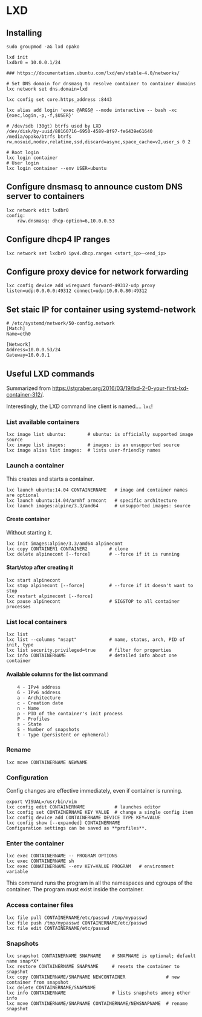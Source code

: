 # LXD

## Installing

```
sudo groupmod -aG lxd opako

lxd init
lxdbr0 = 10.0.0.1/24

### https://documentation.ubuntu.com/lxd/en/stable-4.0/networks/

# Set DNS domain for dnsmasq to resolve container to container domains
lxc network set dns.domain=lxd

lxc config set core.https_address :8443

lxc alias add login 'exec @ARGS@ --mode interactive -- bash -xc {exec,login,-p,-f,$USER}'

# /dev/sdb (30gt) btrfs used by LXD
/dev/disk/by-uuid/88160716-6950-4589-8f97-fe6439e61640 /media/opako/btrfs btrfs rw,nosuid,nodev,relatime,ssd,discard=async,space_cache=v2,user_s 0 2

# Root login
lxc login container
# User login
lxc login container --env USER=ubuntu
```
## Configure dnsmasq to announce custom DNS server to containers
```
lxc network edit lxdbr0
config:
    raw.dnsmasq: dhcp-option=6,10.0.0.53
```
## Configure dhcp4 IP ranges
```
lxc network set lxdbr0 ipv4.dhcp.ranges <start_ip>-<end_ip>
```
## Configure proxy device for network forwarding
```
lxc config device add wireguard forward-49312-udp proxy listen=udp:0.0.0.0:49312 connect=udp:10.0.0.80:49312
```
## Set staic IP for container using systemd-network
```
# /etc/systemd/network/50-config.network
[Match]
Name=eth0

[Network]
Address=10.0.0.53/24
Gateway=10.0.0.1
```
## Useful LXD commands
Summarized from https://stgraber.org/2016/03/19/lxd-2-0-your-first-lxd-container-312/. 

Interestingly, the LXD command line client is named.... `lxc`! 

### List available containers
```
lxc image list ubuntu:        # ubuntu: is officially supported image source
lxc image list images:        # images: is an unsupported source
lxc image alias list images:  # lists user-friendly names
```
### Launch a container
This creates and starts a container.
```
lxc launch ubuntu:14.04 CONTAINERNAME   # image and container names are optional 
lxc launch ubuntu:14.04/armhf armcont   # specific architecture
lxc launch images:alpine/3.3/amd64      # unsupported images: source
```
#### Create container
Without starting it.
```
lxc init images:alpine/3.3/amd64 alpinecont
lxc copy CONTAINER1 CONTAINER2        # clone
lxc delete alpinecont [--force]       # --force if it is running
```
#### Start/stop after creating it
```
lxc start alpinecont
lxc stop alpinecont [--force]         # --force if it doesn't want to stop
lxc restart alpinecont [--force]
lxc pause alpinecont                  # SIGSTOP to all container processes
```
### List local containers
``` 
lxc list 
lxc list --columns "nsapt"            # name, status, arch, PID of init, type
lxc list security.privileged=true     # filter for properties
lxc info CONTAINERNAME                # detailed info about one container
```
#### Available columns for the list command
```
    4 - IPv4 address
    6 - IPv6 address
    a - Architecture
    c - Creation date
    n - Name
    p - PID of the container's init process
    P - Profiles
    s - State
    S - Number of snapshots
    t - Type (persistent or ephemeral)
```
### Rename
```
lxc move CONTAINERNAME NEWNAME
```
### Configuration
Config changes are  effective immediately, even if container is running.
```
export VISUAL=/usr/bin/vim
lxc config edit CONTAINERNAME           # launches editor
lxc config set CONTAINERNAME KEY VALUE  # change a single config item
lxc config device add CONTAINERNAME DEVICE TYPE KEY=VALUE
lxc config show [--expanded] CONTAINERNAME
Configuration settings can be saved as **profiles**.
```
### Enter the container
```
lxc exec CONTAINERNAME -- PROGRAM OPTIONS
lxc exec CONTAINERNAME sh
lxc exec CONATINERNAME --env KEY=VALUE PROGRAM   # environment variable
```
This command runs the program in all the namespaces and cgroups of the container. The program must exist inside the container. 
### Access container files
```
lxc file pull CONTAINERNAME/etc/passwd /tmp/mypasswd
lxc file push /tmp/mypasswd CONTAINERNAME/etc/passwd 
lxc file edit CONTAINERNAME/etc/passwd 
```
### Snapshots
```
lxc snapshot CONTAINERNAME SNAPNAME    # SNAPNAME is optional; default name snap*X*
lxc restore CONTAINERNAME SNAPNAME     # resets the container to snapshot
lxc copy CONTAINERNAME/SNAPNAME NEWCONTAINER               # new container from snapshot
lxc delete CONTAINERNAME/SNAPNAME
lxc info CONTAINERNAME                 # lists snapshots among other info
lxc move CONTAINERNAME/SNAPNAME CONTAINERNAME/NEWSNAPNAME  # rename snapshot
